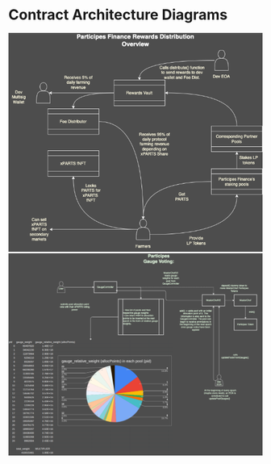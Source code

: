 # Contract Architecture Diagrams
![strats](imgs/parts_strats.png)
![gaugevoting](imgs/parts_voting.png)
